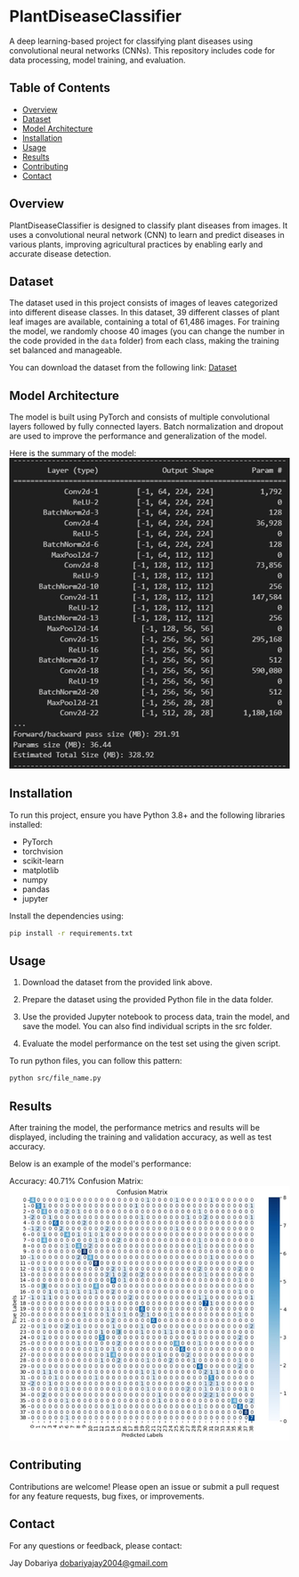 # PlantDiseaseClassifier

A deep learning-based project for classifying plant diseases using convolutional neural networks (CNNs). This repository includes code for data processing, model training, and evaluation.

## Table of Contents
- [Overview](#overview)
- [Dataset](#dataset)
- [Model Architecture](#model-architecture)
- [Installation](#installation)
- [Usage](#usage)
- [Results](#results)
- [Contributing](#contributing)
- [Contact](#contact)

## Overview
PlantDiseaseClassifier is designed to classify plant diseases from images. It uses a convolutional neural network (CNN) to learn and predict diseases in various plants, improving agricultural practices by enabling early and accurate disease detection.

## Dataset
The dataset used in this project consists of images of leaves categorized into different disease classes. In this dataset, 39 different classes of plant leaf images are available, containing a total of 61,486 images. For training the model, we randomly choose 40 images (you can change the number in the code provided in the `data` folder) from each class, making the training set balanced and manageable.

You can download the dataset from the following link:
[Dataset](https://data.mendeley.com/datasets/tywbtsjrjv/1)

## Model Architecture
The model is built using PyTorch and consists of multiple convolutional layers followed by fully connected layers. Batch normalization and dropout are used to improve the performance and generalization of the model.

Here is the summary of the model:
![Model Summary](images/model.jpg)

## Installation
To run this project, ensure you have Python 3.8+ and the following libraries installed:

- PyTorch
- torchvision
- scikit-learn
- matplotlib
- numpy
- pandas
- jupyter

Install the dependencies using:
```bash
pip install -r requirements.txt
```

## Usage
1. Download the dataset from the provided link above.

2. Prepare the dataset using the provided Python file in the data folder.

3. Use the provided Jupyter notebook to process data, train the model, and save the model. You can also find individual scripts in the src folder.

4. Evaluate the model performance on the test set using the given script.

To run python files, you can follow this pattern:
```bash
python src/file_name.py
```

## Results
After training the model, the performance metrics and results will be displayed, including the training and validation accuracy, as well as test accuracy.

Below is an example of the model's performance:

Accuracy: 40.71%
Confusion Matrix: ![confusion_matrix](images/confusion_matrix.jpg)


## Contributing
Contributions are welcome! Please open an issue or submit a pull request for any feature requests, bug fixes, or improvements.

## Contact
For any questions or feedback, please contact:

Jay Dobariya
dobariyajay2004@gmail.com